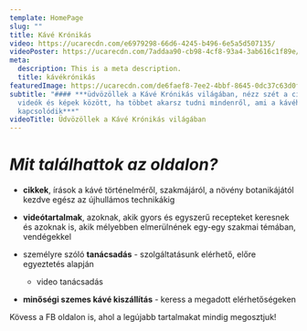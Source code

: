 ```yaml
---
template: HomePage
slug: ""
title: Kávé Krónikás
video: https://ucarecdn.com/e6979298-66d6-4245-b496-6e5a5d507135/
videoPoster: https://ucarecdn.com/7addaa90-cb98-4cf8-93a4-3ab616c1f89e/
meta:
  description: This is a meta description.
  title: kávékrónikás
featuredImage: https://ucarecdn.com/de6faef8-7ee2-4bbf-8645-0dc37c63d0f4/
subtitle: "#### ***üdvözöllek a Kávé Krónikás világában, nézz szét a cikkek,
  videók és képek között, ha többet akarsz tudni mindenről, ami a kávéhoz
  kapcsolódik***"
videoTitle: Üdvözöllek a Kávé Krónikás világában
---
```

# ***Mit találhattok az oldalon?***

* **cikkek**, írások a kávé történelméről, szakmájáról, a növény botanikájától kezdve egész az újhullámos technikákig
* **videótartalmak**, azoknak, akik gyors és egyszerű recepteket keresnek és azoknak is, akik mélyebben elmerülnének egy-egy szakmai témában, vendégekkel
* személyre szóló **tanácsadás** - szolgáltatásunk elérhető, előre egyeztetés alapján 

  * video tanácsadás
* **minőségi szemes kávé kiszállítás** - keress a megadott elérhetőségeken

Kövess a FB oldalon is, ahol a legújabb tartalmakat mindig megosztjuk!